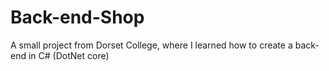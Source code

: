 # Back-end-Shop

A small project from Dorset College, where I learned how to create a back-end in C# (DotNet core)
